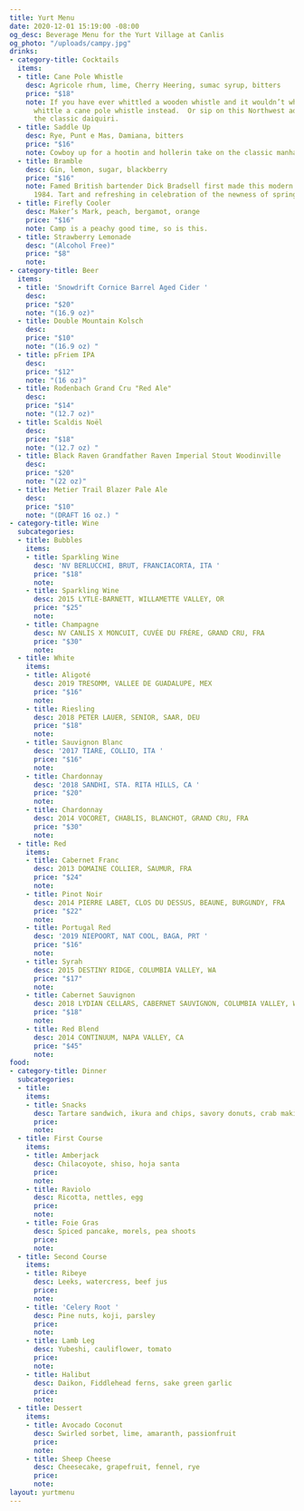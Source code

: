 ```yaml
---
title: Yurt Menu
date: 2020-12-01 15:19:00 -08:00
og_desc: Beverage Menu for the Yurt Village at Canlis
og_photo: "/uploads/campy.jpg"
drinks:
- category-title: Cocktails
  items:
  - title: Cane Pole Whistle
    desc: Agricole rhum, lime, Cherry Heering, sumac syrup, bitters
    price: "$18"
    note: If you have ever whittled a wooden whistle and it wouldn’t whistle try to
      whittle a cane pole whistle instead.  Or sip on this Northwest adaptation of
      the classic daiquiri.
  - title: Saddle Up
    desc: Rye, Punt e Mas, Damiana, bitters
    price: "$16"
    note: Cowboy up for a hootin and hollerin take on the classic manhattan.
  - title: Bramble
    desc: Gin, lemon, sugar, blackberry
    price: "$16"
    note: Famed British bartender Dick Bradsell first made this modern classic in
      1984. Tart and refreshing in celebration of the newness of springtime.
  - title: Firefly Cooler
    desc: Maker’s Mark, peach, bergamot, orange
    price: "$16"
    note: Camp is a peachy good time, so is this.
  - title: Strawberry Lemonade
    desc: "(Alcohol Free)"
    price: "$8"
    note: 
- category-title: Beer
  items:
  - title: 'Snowdrift Cornice Barrel Aged Cider '
    desc: 
    price: "$20"
    note: "(16.9 oz)"
  - title: Double Mountain Kolsch
    desc: 
    price: "$10"
    note: "(16.9 oz) "
  - title: pFriem IPA
    desc: 
    price: "$12"
    note: "(16 oz)"
  - title: Rodenbach Grand Cru "Red Ale"
    desc: 
    price: "$14"
    note: "(12.7 oz)"
  - title: Scaldis Noël
    desc: 
    price: "$18"
    note: "(12.7 oz) "
  - title: Black Raven Grandfather Raven Imperial Stout Woodinville
    desc: 
    price: "$20"
    note: "(22 oz)"
  - title: Metier Trail Blazer Pale Ale
    desc: 
    price: "$10"
    note: "(DRAFT 16 oz.) "
- category-title: Wine
  subcategories:
  - title: Bubbles
    items:
    - title: Sparkling Wine
      desc: 'NV BERLUCCHI, BRUT, FRANCIACORTA, ITA '
      price: "$18"
      note: 
    - title: Sparkling Wine
      desc: 2015 LYTLE-BARNETT, WILLAMETTE VALLEY, OR
      price: "$25"
      note: 
    - title: Champagne
      desc: NV CANLIS X MONCUIT, CUVÉE DU FRÉRE, GRAND CRU, FRA
      price: "$30"
      note: 
  - title: White
    items:
    - title: Aligoté
      desc: 2019 TRESOMM, VALLEE DE GUADALUPE, MEX
      price: "$16"
      note: 
    - title: Riesling
      desc: 2018 PETER LAUER, SENIOR, SAAR, DEU
      price: "$18"
      note: 
    - title: Sauvignon Blanc
      desc: '2017 TIARE, COLLIO, ITA '
      price: "$16"
      note: 
    - title: Chardonnay
      desc: '2018 SANDHI, STA. RITA HILLS, CA '
      price: "$20"
      note: 
    - title: Chardonnay
      desc: 2014 VOCORET, CHABLIS, BLANCHOT, GRAND CRU, FRA
      price: "$30"
      note: 
  - title: Red
    items:
    - title: Cabernet Franc
      desc: 2013 DOMAINE COLLIER, SAUMUR, FRA
      price: "$24"
      note: 
    - title: Pinot Noir
      desc: 2014 PIERRE LABET, CLOS DU DESSUS, BEAUNE, BURGUNDY, FRA
      price: "$22"
      note: 
    - title: Portugal Red
      desc: '2019 NIEPOORT, NAT COOL, BAGA, PRT '
      price: "$16"
      note: 
    - title: Syrah
      desc: 2015 DESTINY RIDGE, COLUMBIA VALLEY, WA
      price: "$17"
      note: 
    - title: Cabernet Sauvignon
      desc: 2018 LYDIAN CELLARS, CABERNET SAUVIGNON, COLUMBIA VALLEY, WA
      price: "$18"
      note: 
    - title: Red Blend
      desc: 2014 CONTINUUM, NAPA VALLEY, CA
      price: "$45"
      note: 
food:
- category-title: Dinner
  subcategories:
  - title: 
    items:
    - title: Snacks
      desc: Tartare sandwich, ikura and chips, savory donuts, crab maki
      price: 
      note: 
  - title: First Course
    items:
    - title: Amberjack
      desc: Chilacoyote, shiso, hoja santa
      price: 
      note: 
    - title: Raviolo
      desc: Ricotta, nettles, egg
      price: 
      note: 
    - title: Foie Gras
      desc: Spiced pancake, morels, pea shoots
      price: 
      note: 
  - title: Second Course
    items:
    - title: Ribeye
      desc: Leeks, watercress, beef jus
      price: 
      note: 
    - title: 'Celery Root '
      desc: Pine nuts, koji, parsley
      price: 
      note: 
    - title: Lamb Leg
      desc: Yubeshi, cauliflower, tomato
      price: 
      note: 
    - title: Halibut
      desc: Daikon, Fiddlehead ferns, sake green garlic
      price: 
      note: 
  - title: Dessert
    items:
    - title: Avocado Coconut
      desc: Swirled sorbet, lime, amaranth, passionfruit
      price: 
      note: 
    - title: Sheep Cheese
      desc: Cheesecake, grapefruit, fennel, rye
      price: 
      note: 
layout: yurtmenu
---
```


